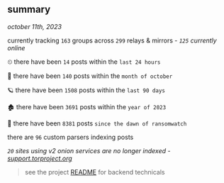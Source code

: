 
## summary
_october 11th, 2023_

currently tracking `163` groups across `299` relays & mirrors - _`125` currently online_

⏲ there have been `14` posts within the `last 24 hours`

🦈 there have been `140` posts within the `month of october`

🪐 there have been `1508` posts within the `last 90 days`

🏚 there have been `3691` posts within the `year of 2023`

🦕 there have been `8381` posts `since the dawn of ransomwatch`

there are `96` custom parsers indexing posts

_`20` sites using v2 onion services are no longer indexed - [support.torproject.org](https://support.torproject.org/onionservices/v2-deprecation/)_

> see the project [README](https://github.com/joshhighet/ransomwatch#ransomwatch--) for backend technicals
